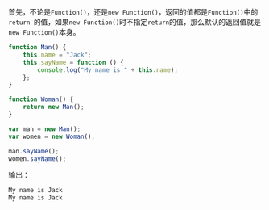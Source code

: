 首先，不论是`Function()`，还是`new Function()`，返回的值都是`Function()`中的`return `的值，如果`new Function()`时不指定`return`的值，那么默认的返回值就是`new Function()`本身。

```javascript
function Man() {
    this.name = "Jack";
    this.sayName = function () {
        console.log("My name is " + this.name);
    };
}

function Woman() {
    return new Man();
}

var man = new Man();
var women = new Woman();

man.sayName();
women.sayName();
```

输出：

```bash
My name is Jack
My name is Jack
```